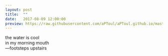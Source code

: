 ```yaml
---
layout: post
title:  ""
date:   2017-08-09 12:00:00
preview: https://raw.githubusercontent.com/aPToul/aPToul.github.io/master/_images/footsteps.jpg
---
```


the water is cool  
in my morning mouth  
—footsteps upstairs



